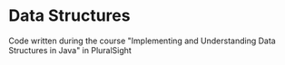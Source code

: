 # Data Structures

Code written during the course "Implementing and Understanding Data Structures in Java" in PluralSight
